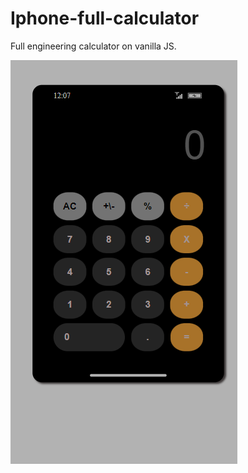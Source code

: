 # Iphone-full-calculator
Full engineering calculator on vanilla JS.

![Alt text](https://github.com/PavelDonchenko/Iphone-full-calculator/blob/calculator/Calculator%20(1).png)
